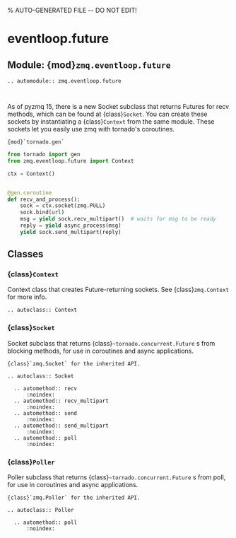 % AUTO-GENERATED FILE -- DO NOT EDIT!

# eventloop.future

## Module: {mod}`zmq.eventloop.future`

```{eval-rst}
.. automodule:: zmq.eventloop.future
```

```{currentmodule} zmq.eventloop.future
```

```{versionadded} 15.0
```

As of pyzmq 15, there is a new Socket subclass that returns Futures for recv methods,
which can be found at {class}`Socket`.
You can create these sockets by instantiating a {class}`Context`
from the same module.
These sockets let you easily use zmq with tornado's coroutines.

```{seealso}
{mod}`tornado.gen`
```

```python
from tornado import gen
from zmq.eventloop.future import Context

ctx = Context()


@gen.coroutine
def recv_and_process():
    sock = ctx.socket(zmq.PULL)
    sock.bind(url)
    msg = yield sock.recv_multipart()  # waits for msg to be ready
    reply = yield async_process(msg)
    yield sock.send_multipart(reply)
```

## Classes

### {class}`Context`

Context class that creates Future-returning sockets. See {class}`zmq.Context` for more info.

```{eval-rst}
.. autoclass:: Context

```

### {class}`Socket`

Socket subclass that returns {class}`~tornado.concurrent.Future` s from blocking methods,
for use in coroutines and async applications.

```{seealso}
{class}`zmq.Socket` for the inherited API.
```

```{eval-rst}
.. autoclass:: Socket

  .. automethod:: recv
      :noindex:
  .. automethod:: recv_multipart
      :noindex:
  .. automethod:: send
      :noindex:
  .. automethod:: send_multipart
      :noindex:
  .. automethod:: poll
      :noindex:

```

### {class}`Poller`

Poller subclass that returns {class}`~tornado.concurrent.Future` s from poll,
for use in coroutines and async applications.

```{seealso}
{class}`zmq.Poller` for the inherited API.
```

```{eval-rst}
.. autoclass:: Poller

  .. automethod:: poll
      :noindex:
```
